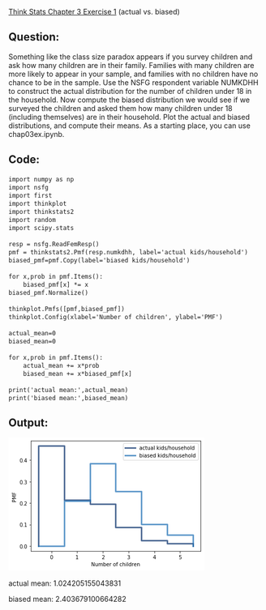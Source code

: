 [Think Stats Chapter 3 Exercise 1](http://greenteapress.com/thinkstats2/html/thinkstats2004.html#toc31) (actual vs. biased)

**Question:**
---
Something  like  the  class  size  paradox  appears  if  you  survey children and ask how many children are in their family.  Families with many children are more likely to appear in your sample, and families with no children have no chance to be in the sample. Use the NSFG respondent variable NUMKDHH to construct the actual distribution for the number of children under 18 in the household. Now compute the biased distribution we would see if we surveyed the children and asked them how many children under 18 (including themselves) are in their household. Plot the  actual  and  biased  distributions,  and  compute  their  means.   As a starting place, you can use chap03ex.ipynb.



**Code:**
---
```{python}
import numpy as np
import nsfg
import first
import thinkplot
import thinkstats2
import random
import scipy.stats

resp = nsfg.ReadFemResp()
pmf = thinkstats2.Pmf(resp.numkdhh, label='actual kids/household')
biased_pmf=pmf.Copy(label='biased kids/household')

for x,prob in pmf.Items():
    biased_pmf[x] *= x
biased_pmf.Normalize()

thinkplot.Pmfs([pmf,biased_pmf])
thinkplot.Config(xlabel='Number of children', ylabel='PMF')

actual_mean=0
biased_mean=0

for x,prob in pmf.Items():
    actual_mean += x*prob
    biased_mean += x*biased_pmf[x]
    
print('actual mean:',actual_mean)
print('biased mean:',biased_mean)
```


**Output:**
---
![](biased.png)

actual mean: 1.024205155043831

biased mean: 2.403679100664282
